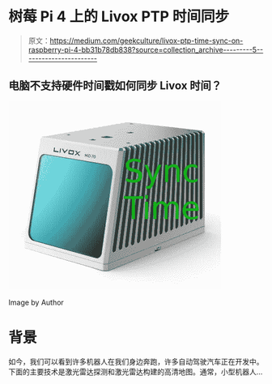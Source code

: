 # 树莓 Pi 4 上的 Livox PTP 时间同步

> 原文：<https://medium.com/geekculture/livox-ptp-time-sync-on-raspberry-pi-4-bb31b78db838?source=collection_archive---------5----------------------->

## 电脑不支持硬件时间戳如何同步 Livox 时间？

![](img/da90d7e0b1f9e65d0475363506bd7948.png)

Image by Author

# 背景

如今，我们可以看到许多机器人在我们身边奔跑，许多自动驾驶汽车正在开发中。下面的主要技术是激光雷达探测和激光雷达构建的高清地图。通常，小型机器人…